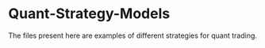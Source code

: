 # Quant-Strategy-Models
The files present here are examples of different strategies for quant trading.
